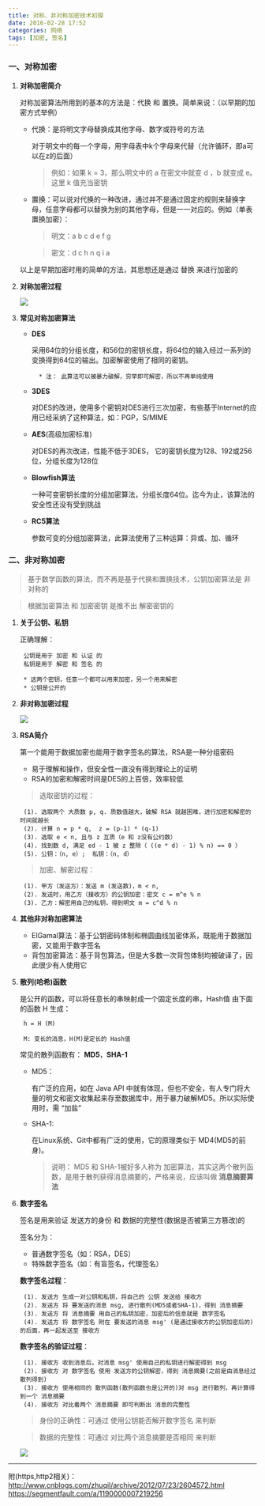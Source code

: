 ```yaml
---
title: 对称、非对称加密技术初探
date: 2016-02-28 17:52
categories: 网络
tags: [加密, 签名]
---
```

### 一、对称加密
1. **对称加密简介**

    对称加密算法所用到的基本的方法是：代换 和 置换。简单来说：（以早期的加密方式举例）
    * 代换：是将明文字母替换成其他字母、数字或符号的方法

        对于明文中的每一个字母，用字母表中k个字母来代替（允许循环，即a可以在z的后面）
        > 例如：如果 k = 3，那么明文中的 a 在密文中就变 d ，b 就变成 e。这里 k 值充当密钥

    * 置换：可以说对代换的一种改进，通过并不是通过固定的规则来替换字母，任意字母都可以替换为别的其他字母，但是一一对应的。例如（单表置换加密）：
        > 明文：a b c d e f g
        
        > 密文：d c h n q i a
    
    以上是早期加密时用的简单的方法，其思想还是通过 替换 来进行加密的

2. **对称加密过程**

    ![](http://7xr1vo.com1.z0.glb.clouddn.com/%E5%AF%B9%E7%A7%B0%E5%8A%A0%E5%AF%86%E8%BF%87%E7%A8%8B.PNG)

3. **常见对称加密算法**

    * **DES**   
    
        采用64位的分组长度，和56位的密钥长度，将64位的输入经过一系列的变换得到64位的输出。加密解密使用了相同的密钥。
        
            * 注： 此算法可以被暴力破解，穷举即可解密，所以不再单纯使用 
    * **3DES**

        对DES的改进，使用多个密钥对DES进行三次加密，有些基于Internet的应用已经采纳了这种算法，如：PGP，S/MIME
    * **AES**(高级加密标准)
        
        对DES的再次改进，性能不低于3DES， 它的密钥长度为128、192或256位，分组长度为128位
    * **Blowfish算法**

        一种可变密钥长度的分组加密算法，分组长度64位。迄今为止，该算法的安全性还没有受到挑战
    * **RC5算法**
    
        参数可变的分组加密算法，此算法使用了三种运算：异或、加、循环

### 二、非对称加密
> 基于数学函数的算法，而不再是基于代换和置换技术，公钥加密算法是 非对称的

> 根据加密算法 和 加密密钥 是推不出 解密密钥的

1. **关于公钥、私钥**
    
    正确理解：

        公钥是用于 加密 和 认证 的
        私钥是用于 解密 和 签名 的
        
        * 这两个密钥，任意一个都可以用来加密，另一个用来解密
        * 公钥是公开的
    
2. **非对称加密过程**

    ![](http://7xr1vo.com1.z0.glb.clouddn.com/%E9%9D%9E%E5%AF%B9%E7%A7%B0%E5%8A%A0%E5%AF%86%E8%BF%87%E7%A8%8B.png)
    
3. **RSA简介**

    第一个能用于数据加密也能用于数字签名的算法，RSA是一种分组密码
    * 易于理解和操作，但安全性一直没有得到理论上的证明
    * RSA的加密和解密时间是DES的上百倍，效率较低
    
    > 选取密钥的过程：

        (1). 选取两个 大质数 p, q. 质数值越大，破解 RSA 就越困难，进行加密和解密的时间就越长
        (2). 计算 n = p * q,  z = (p-1) * (q-1)
        (3). 选取 e < n, 且与 z 互质（e 和 z没有公约数）
        (4). 找到数 d, 满足 ed - 1 被 z 整除（ ((e * d) - 1) % n) == 0 ）
        (5). 公钥：（n, e）;  私钥：（n, d）
    > 加密、解密过程：
    
        (1). 甲方（发送方）：发送 m (发送数)，m < n,
        (2). 发送时，用乙方（接收方）的公钥加密：密文 c = m^e % n
        (3). 乙方：解密用自己的私钥，得到明文 m = c^d % n

4. **其他非对称加密算法**

    * ElGamal算法：基于公钥密码体制和椭圆曲线加密体系，既能用于数据加密，又能用于数字签名
    * 背包加密算法：基于背包算法，但是大多数一次背包体制均被破译了，因此很少有人使用它
    

4. **散列(哈希)函数**
    
    是公开的函数，可以将任意长的串映射成一个固定长度的串，Hash值 由下面的函数 H 生成：
        
        h = H (M)

        M: 变长的消息，H(M)是定长的 Hash值
    常见的散列函数有： **MD5**，**SHA-1** 
    
    * MD5：
        
        有广泛的应用，如在 Java API 中就有体现，但也不安全，有人专门将大量的明文和密文收集起来存至数据库中，用于暴力破解MD5。所以实际使用时，需 “加盐”
    * SHA-1:

        在Linux系统、Git中都有广泛的使用，它的原理类似于 MD4(MD5的前身)。
        >说明： MD5 和 SHA-1被好多人称为 加密算法，其实这两个散列函数，是用于散列获得消息摘要的，严格来说，应该叫做 **消息摘要算法**
5. **数字签名**

    签名是用来验证 发送方的身份 和 数据的完整性(数据是否被第三方篡改)的
    
    签名分为：
    * 普通数字签名（如：RSA，DES）
    * 特殊数字签名（如：有盲签名，代理签名）
    
    **数字签名过程**：
        
        (1). 发送方 生成一对公钥和私钥，将自己的 公钥 发送给 接收方
        (2). 发送方 将 要发送的消息 msg, 进行散列(MD5或者SHA-1)，得到 消息摘要
        (3). 发送方 将 消息摘要 用自己的私钥加密，加密后的信息就是 数字签名
        (4). 发送方 将 数字签名 附在 要发送的消息 msg' (是通过接收方的公钥加密后的) 的后面，再一起发送至 接收方
    **数字签名的验证过程**：
        
        (1). 接收方 收到消息后，对消息 msg' 使用自己的私钥进行解密得到 msg
        (2). 接收方 对 数字签名 使用 发送方的公钥解密，得到 消息摘要(之前是由消息经过散列得到)
        (3). 接收方 使用相同的 散列函数(散列函数也是公开的)对 msg 进行散列，再计算得到一个 消息摘要
        (4). 接收方 对比着两个 消息摘要 即可判断出 消息的完整性

    > 身份的正确性：可通过 使用公钥能否解开数字签名 来判断

    > 数据的完整性：可通过 对比两个消息摘要是否相同 来判断

    ![](http://7xr1vo.com1.z0.glb.clouddn.com/%E6%95%B0%E5%AD%97%E7%AD%BE%E5%90%8D.png)
    
    
------
    
    
附(https,http2相关)：
http://www.cnblogs.com/zhuqil/archive/2012/07/23/2604572.html
https://segmentfault.com/a/1190000007219256